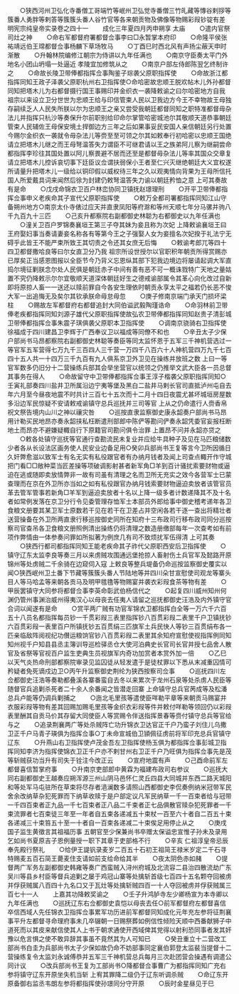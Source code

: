 <!-- { "loadSidebar": true } -->
　　○狭西河州卫弘化寺番僧工哥端竹等岷州卫弘觉寺番僧三竹癿藏等慱谷剌拶等簇番人勇胖等剌答等簇簇头番人谷竹官等各来朝贡物及佛像等物赐彩叚钞锭有差
明宪宗纯皇帝实录卷之四十一
　　成化三年夏四月丙申朔享  太庙
　　○遣内官祭司灶之神
　　○命右军都督府署都督佥事李曰□永暂掌本府印
　　○命隆平侯张祐靖远伯王瑺都督佥事杨麟下草场牧马
　　○丁酉巳时西北风有声扬尘蔽天申时渐散
　　○升翰林院编修江朝宗为侍讲以九年任满也
　　○南京守臣奏太平门外地名小团山坍塌一处逼近  孝陵宜加修筑从之
　　○南京户部左侍郎陈翌乞终制许之
　　○命故长陵卫带俸都指挥佥事陶鉴子琮袭父原职指挥使
　　○命故浙江都指挥同知王政子泽袭父原职杭州右卫指挥使○命哈密故忠顺王脱欢帖木儿外孙都督同知把塔木儿为右都督摄行国王事赐印并金织衣一袭降敕谕之曰尔哈密地方自我  祖宗以来设立卫分世世为忠顺王给与印信管束人民以卫我边方今王不幸物故王母独存嗣续乏人人民失所朕以尔为忠顺王之亲又尝受我朝廷都督同知之职特准都督毋杂法儿并指挥只杭沙等奏保升尔前职别给印命尔掌管哈密城池尔其敬顺天道恭事朝廷管束人民辅佐王母保安境土捍御边方三年之后如果事妥民安国人亲信朝廷另行处置今赐尔金织衣一袭就令毋杂法儿等赍至至可领之尔其如敕奉行初哈密以忠顺王国绝请立把塔木儿继之而王母弩温答失力谓臣不可继君请以王之族弟阿儿察为继嗣尝命都指挥李珍往其国处置以阿儿察畏避不居而还至是都督毋杂法儿等率其国众交章复请立把塔木儿控诉哀切事下廷臣议佥谓扶弱保小王者至仁兴灭继绝朝廷大义宜权遂所请量升把塔木儿一级给以铜印假以威权待三年之久以观夷情向背果为王母所信托国人所爱戴具词来闻然后徐为封建仍敕弩温答失力谕以朝廷矜恤之意  上可其奏故有是命
　　○戊戌命锦衣卫百户林峦协同卫镇抚赵璟理刑
　　○开平卫带俸都指挥佥事申义老疾命其子宣代父原职指挥使
　　○敕万全都司署都指挥同知江山守备朔州地方○南京太仆寺俵过应天并直隶凤阳等府滁和等州天顺七年分马骡并驹八千九百九十三匹
　　○己亥升都察院右副都御史林聪为右都御史以九年任满也
　　○潼关卫百户罗锦奏襄垣王第三子夺其妹为妾且称为次妃  上降敕谕襄垣王曰王府娶妇事当奏请妻妾名称各有等第今王之子强娶人女为妾擅名次妃揆于礼法宁无碍乎此皆王不能严束所致王其切责之令还其女庶无后悔
　　○敕谕考郎兀等四十四卫都督撒哈良等曰尔女直卫分乃我  祖宗所设世授尔以官职积年朝贡所得赏赐亦已厚矣正当感恩图报以全臣节今乃背义忘恩纵其部下犯我边境边将屡请起调大军直捣尔境征剿朕念尔处人民俱是朝廷赤子中间有善有恶不可一概诛戮特广天地之量姑置不究仍降敕示尔尔宜敬顺天道深体朝廷好生之德戒谕部属令其革心向化改过自新即将原掠人畜一一送还以赎前罪自今各安生理依时朝贡永享太平之福若仍长恶不悛大军一出追悔无及矣尔其钦承朕命毋怠毋忽
　　○庚子修南京端门承天门损坏梁柱
　　○赐故左军都督府右都督追封大同伯谥武毅陶瑾诰命
　　○命羽林前卫带俸老疾都指挥同知刘源子雄代父原职指挥使故弘农卫带俸都指挥同知赵贵子清彭城卫带俸都指挥佥事朱震子琪俱袭父原职本卫指挥使
　　○调南京骁骑右卫指挥使徐福成于四川建昌卫李辉于广西奉议卫以福成等同僚不和也
　　○辛丑太子少保户部尚书马昂都察院右副都御史林聪等奏臣等同太监怀恩于五军三千神机营选过一等官军五军营得七万九千三百四人三千营一万四千八百六十人神机营四万九千七百四十五人共一十四万三千九百有九人俱系京卫外卫见在操练并放班之数  上曰一等官军数多仍旧分十二营操练兵部其会举坐营官以统领之仍推举文武大臣各一员总督其事务在得人
　　○命故留守中卫带俸都指挥佥事王淳子楷袭父原职指挥同知○壬寅礼部奏四川盐井卫所属沿边宁夷等堡及黑白二盐井马剌长官司直抵泸州屯自去年六月至今昼夜地震不时共计三百七十五次而十二月十四日夜震尤甚坏城垣房屋数多沿边军民惊疑不安请敕戒谕镇守总兵巡抚并三司等官  上从之仍命遣行人赍香帛祝文祭告境内山川之神以禳灾咎
　　○巡按直隶监察御史康永韶奏户部尚书马昂用计勒买民地昂亦奏永韶挟私枉断遣刑部郎中陈俨等勘问俨奏永韶凭委官妄报枉断地土而昂亦不避嫌疑輙自行下原籍官司勘问俱令治罪  上置昂不问并永韶亦贷之
　　○敕各处镇守巡抚等官通行查勘流民未复业并应给牛具种子及见在马匹粮储数少者各从长设法区画务使人民安业边备足用○癸卯兵部尚书王复等言今卫所因循日久奸弊愈滋以致军士有名无实有私役跟官者有办纳月钱者及闻上司查点輙开作守城把门看□□敞种菜当匠差操等项破调影射甚者新军角□羊到百计骚扰索要财物或逼迫在逃或随即卖放情弊非一故有司虽有清理之名而卫所无充实之效今各营军士已蒙查理而在京在外卫所亦当如之如有私役跟官办纳月钱索要财物逼迫卖放者该管官员革去管军管事若新角□羊军到逼迫卖放者十名以上降一级多者计数递降其不及十名者如常例发落在京卫分行令见委管理存恤军士本部员外郎给事中御史稽考递年各卫食粮文册要其某卫军士原数若干见在若干在卫差占并空闲各若干逐一查出将精壮者送营操备在外卫所两直隶行移巡按御史同所在知府十三布政司行移布政司同分巡按察司官查吊各卫食粮文册照例清出操练仍将清理之数造册缴部每年一次查考如有前项作弊情由一体参奏问罪如所拟著为例庶几有司不致烦扰军伍得清  上可其奏
　　○狭西行都司都指挥同知王能老疾命其子祚代父原职西安后卫指挥使
　　○镇守辽东太监李良等奏三月以来虏贼攻围通远堡抢掠人畜射伤土兵官军及懿路开原锦州等处虏贼二千余骑在边窥伺入寇  上敕良等整兵堤备仍命巡按监察御史覆实以闻○狭西岷州卫土番下节藏等簇簇头番人节陆地等并四川朵甘宣慰使司观龙等寨头目人等马哈孟等来朝各贡马及明甲氆氇等物赐宴并袭衣彩叚食茶等物有差
　　○甲辰罢镇守大同参将都督佥事李英命彰武伯杨信代之
　　○起复四川威州知州何渊仍管州事渊治威州得夷汉心以母丧去任夷人请留之巡抚都御史汪浩及内外镇守官合词以闻遂有是命
　　○赏平两广贼有功官军锦衣卫都指挥白全等一万六千六百五十八员名都指挥每员钞一千贯彩叚三表里指挥钞八百贯彩叚二表里千户卫镇抚钞六百贯彩叚一表里百户所镇抚钞五百贯绢三匹旗军土兵民快人等钞三百贯绢布各一匹亲临敌阵阅视纪功儧运粮饷官钞八百贯彩叚二表里其余知府宣慰使视指挥例同知知州视千户知县县丞主簿训导巡检驿丞仓大使河泊典史长官司长官并授七品舍人散官及省祭等官视百户监生吏典生员视旗军内奇功加赏者本赏外加一倍
　　○乙巳以天气炎热命刑部都察院审录见监囚徒从轻发遣于是徒杖罪以下悉从末减重囚情可矜疑者免死谪戍边卫○丙午升监察御史荆纶为狭西按察司佥事
　　○巡抚四川左佥都御史汪浩等奏勒都叠溪各寨番蛮自去冬以来累次于龙州石泉等处杀虏人民臣等随督官兵追剿杀死者二十余人余番闻之皆潜走回寨  上命镇守总兵官苪成等及松潘总兵卢能等仍调兵剿捕之
　　○迤北毛里孩等遣使臣咩勒平章等来朝贡马赐宴并衣服彩叚等物有差其回赐加赐毛里孩等金织衣彩叚等件并敕付咩勒等领回仍以彩叚表里酬其自贡马价其存留大同使臣人等赏赐令伴送指挥景春等赍付镇守总兵等官给与之
　　○追录荆襄两广等处杀贼阵亡功升锦衣卫达官正千户乃蛮子刘住儿乌撒卫正千户马青子瑛俱为指挥佥事○丁未命宣城伯卫頴佩征虏前将军印充总兵官镇守辽东
　　○升燕山右卫指挥使卢茂金吾左卫指挥使杨玉俱为都指挥佥事彭城卫指挥同知李济为指挥使锦衣卫正千户亦不剌甘州右卫正千户乃旺俱为指挥佥事先是茂等斩贼获功当升有司失于铨注今改正云
　　○宣府地震有声
　　○己酉命前军左都督喜信暂掌府事
　　○升南京吏部郎中黄霖为福建布政司右参议
　　○巡抚大同右副都御史王越奏应朔浑源三州山阴马邑怀仁灵丘四县大同城并东西二路天城阳和等处军马屯驻所在草束将尽存者浥澜数多请照山西都御史李侃奏例纳米冠带军民舍余改纳草杂犯死罪而下纳草收赎于是户部定议凡军民纳草一千一百束者给与冠带一千四百束者正九品一千七百束者正八品二千束者正七品俱散官赎杂犯死罪者一千束流罪者七百束徒三年至一年者自五束各递减五十束杖一百至六十者自二百五十束各递减三十束笞五十至一十者自一百束各递减二十束俟足用停止从之
　　○庚戌国子监生黄徵言其祖福历事  五朝官至少保兼尚书卒赠太保谥忠宣惟子孙未及录用乞如尚书夏原吉子恩例量授一职下其章于吏部格不行
　　○辛亥  仁祖淳皇帝忌辰  奉先殿行祭礼
　　○给伊王諟钒录麦岁二百五十石初王祖简王禄米岁定二千石寻特赐麦五百石简王薨麦住支请如前支给命给其半
　　○夜太阴色赤如赭
　　○提督两广军务左副都御史韩雍等奏广西蛮贼入浔州府城及北流容二县治四散流劫广东吴川等县乡村臣等督兵追剿之屡于鸡冠山寨等处擒斩首级七百四十五名颗夺回被虏并俘获贼属八百四十九名口又于瓦灶等处擒斩贼四百一十人夺回被虏并俘获贼属三百七十一人
　　上嘉其功降敕奖谕之
　　○壬子升鸿胪寺左少卿杨宣为本寺卿以九年任满也
　　○巡抚辽东右佥都御史袁恺以母丧去任○前军都督府左都督喜信卒信西域人先任锦衣卫指挥佥事累军功历进前军都督同知成化元年充左参将征荆襄事平升左都督寻命理府事未几卒辍朝一日赐祭葬如例信性倾险天顺中西番献狮子中道死而以其皮来献信使其人上书于朝求通使开西域俾其党得以射利恐同事者发其奸豫以危言惧之使不敢异辞其事虽不竟然其为人可知已
　　○癸丑重立十二营改工部尚书白圭为兵部尚书太子少保如故仍命不妨部事同定襄伯郭登太监裴当提督十二营操练复令太监刘永诚傅恭并五军三千神机营总兵每月三次赴团营会操遇有调遣公同计议
　　○改兵部尚书王复为工部尚书○降都督佥事曹广为都指挥同知广充右参将镇守辽东开原坐失机当斩  上宥其罪降二级仍于辽东听调杀贼
　　○命辽东开原备御右监丞韦朗左参将都指挥使孙璟同分守开原
　　○辰时金星昼见于巳
